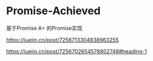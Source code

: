 # Promise-Achieved
基于Promise A+ 的Promise实现

https://juejin.cn/post/7256713304838963255

https://juejin.cn/post/7256702654578802748#heading-1
